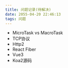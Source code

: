 ```yaml
---
title: 问题记录(待解决)
date: 2055-04-20 22:46:13
tags: 问题
---
```


- MicroTask vs MacroTask
- TCP协议
- Http2
- React Fiber
- Vue3
- Koa2源码
